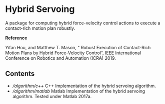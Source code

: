 # Hybrid Servoing
A package for computing hybrid force-velocity control actions to execute a contact-rich motion plan robustly.

**Reference**

Yifan Hou, and Matthew T. Mason, " Robust Execution of Contact-Rich Motion Plans by Hybrid Force-Velocity Control“, IEEE International Conference on Robotics and Automation (ICRA) 2019.

## Contents
* */algorithm/c++* C++ Implementation of the hybrid servoing algorithm.
* */algorithm/matlab* Matlab Implementation of the hybrid servoing algorithm. Tested under Matlab 2017a.
